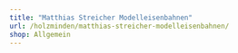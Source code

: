 ```yaml
---
title: "Matthias Streicher Modelleisenbahnen"
url: /holzminden/matthias-streicher-modelleisenbahnen/
shop: Allgemein
---
```

